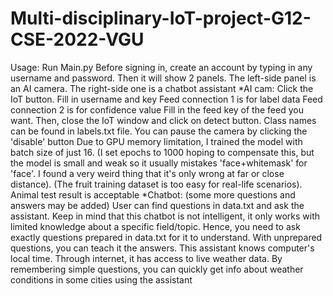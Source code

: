 # Multi-disciplinary-IoT-project-G12-CSE-2022-VGU
Usage:
Run Main.py
Before signing in, create an account by typing in any username and password. Then it will show 2 panels. The left-side panel is an AI camera. The right-side one is a chatbot assistant
*AI cam:
Click the IoT button. Fill in username and key
Feed connection 1 is for label data
Feed connection 2 is for confidence value
Fill in the feed key of the feed you want. Then, close the IoT window and click on detect button. Class names can be found in labels.txt file. You can pause the camera by clicking the 'disable' button
Due to GPU memory limitation, I trained the model with batch size of just 16. (I set epochs to 1000 hoping to compensate this, but the model is small and weak so it usually mistakes 'face+whitemask' for 'face'. I found a very weird thing that it's only wrong at far or close distance). (The fruit training dataset is too easy for real-life scenarios). Animal test result is acceptable
*Chatbot: (some more questions and answers may be added)
User can find questions in data.txt and ask the assistant. Keep in mind that this chatbot is not intelligent, it only works with limited knowledge about a specific field/topic. Hence, you need to ask exactly questions prepared in data.txt for it to understand. With unprepared questions, you can teach it the answers. This assistant knows computer's local time. Through internet, it has access to live weather data. By remembering simple questions, you can quickly get info about weather conditions in some cities using the assistant

